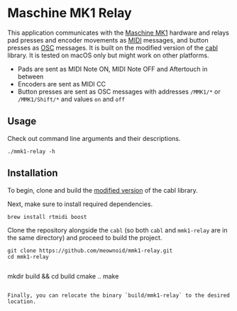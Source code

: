 # Maschine MK1 Relay

This application communicates with the [Maschine MK1](https://en.wikipedia.org/wiki/Maschine) hardware and relays pad presses and encoder movements as [MIDI](https://en.wikipedia.org/wiki/MIDI) messages, and button presses as [OSC](https://en.wikipedia.org/wiki/Open_Sound_Control) messages. It is built on the modified version of the [cabl](https://github.com/shaduzlabs/cabl) library. It is tested on macOS only but might work on other platforms.

* Pads are sent as MIDI Note ON, MIDI Note OFF and Aftertouch in between
* Encoders are sent as MIDI CC
* Button presses are sent as OSC messages with addresses `/MMK1/*` or `/MMK1/Shift/*` and values `on` and `off`

## Usage

Check out command line arguments and their descriptions.

```
./mmk1-relay -h
```

## Installation

To begin, clone and build the [modified version]((https://github.com/meownoid/cabl)) of the cabl library.

Next, make sure to install required dependencies.

```
brew install rtmidi boost
```

Clone the repository alongside the `cabl` (so both `cabl` and `mmk1-relay` are in the same directory) and proceed to build the project.

```
git clone https://github.com/meownoid/mmk1-relay.git
cd mmk1-relay
```
```

```
mkdir build && cd build
cmake ..
make
```

Finally, you can relocate the binary `build/mmk1-relay` to the desired location.
